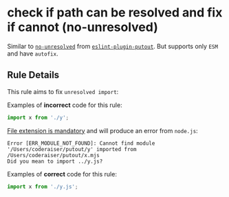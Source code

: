 # check if path can be resolved and fix if cannot (no-unresolved)

Similar to [`no-unresolved`](https://github.com/import-js/eslint-plugin-import/blob/HEAD/docs/rules/no-unresolved.md) from 
 [`eslint-plugin-putout`](https://github.com/import-js/eslint-plugin-import). But supports only `ESM` and have `autofix`.

## Rule Details

This rule aims to fix `unresolved import`:

Examples of **incorrect** code for this rule:

```js
import x from './y';
```

[File extension is mandatory](https://nodejs.org/api/esm.html#esm_mandatory_file_extensions) and will produce an error from `node.js`:

```
Error [ERR_MODULE_NOT_FOUND]: Cannot find module '/Users/coderaiser/putout/y' imported from /Users/coderaiser/putout/x.mjs
Did you mean to import ../y.js?
```

Examples of **correct** code for this rule:

```js
import x from './y.js';
```

